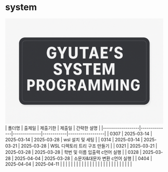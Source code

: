 # system
![GYUTAE'S SYSTEM PROGRAMMING](https://github.com/gyutae-git/system/blob/main/system_programming.png?raw=true)
| 폴더명           | 출제일     | 제출기한     | 제출일     | 간략한 설명       |
|------------------|--------------|--------------|------------|------------------|
| 0307          | 2025-03-14   | 2025-03-14   | 2025-03-28 |  wsl 설치 및 세팅  |
| 0314          | 2025-03-14   | 2025-03-21   | 2025-03-28 | WSL 디렉토리 트리 구조 만들기  |
| 0321          | 2025-03-21   | 2025-03-28   | 2025-03-28 |  학번 및 이름 입출력 c언어 실행 |
| 0328          | 2025-03-28   | 2025-04-04   | 2025-03-28 | 소문자&대문자 변환 c언어 실행  |
| 0404          | 2025-04-04   | 2025-04-11   |  |             |
|           |    |    |  |             |
|           |    |    |  |             |
|           |    |    |  |             |
|           |    |    |  |             |
